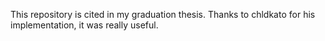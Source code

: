 This repository is cited in my graduation thesis. Thanks to chldkato for his implementation, it was really useful.
